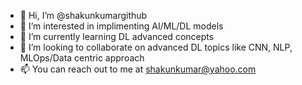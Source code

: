 - 👋 Hi, I’m @shakunkumargithub 
- 👀 I’m interested in implimenting AI/ML/DL models
- 🌱 I’m currently learning DL advanced concepts
- 💞️ I’m looking to collaborate on advanced DL topics like CNN, NLP, MLOps/Data centric approach
- 📫 You can reach out to me at shakunkumar@yahoo.com
 
<!---
shakunkumargithub/shakunkumargithub is a ✨ special ✨ repository because its `README.md` (this file) appears on your GitHub profile.
You can click the Preview link to take a look at your changes.
--->

